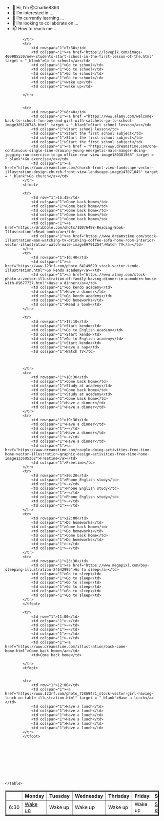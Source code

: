 - 👋 Hi, I’m @Charlie8393
- 👀 I’m interested in ...
- 🌱 I’m currently learning ...
- 💞️ I’m looking to collaborate on ...
- 📫 How to reach me ...

<!---
Charlie8393/Charlie8393 is a ✨ special ✨ repository because its `README.md` (this file) appears on your GitHub profile.
You can click the Preview link to take a look at your changes.
--->
<html lang="en">
<head>
    <meta charset="UTF-8">
    <meta http-equiv="X-UA-Compatible" content="IE=edge">
    <meta name="viewport" content="width=device-width, initial-scale=1.0">
    <title>Document</title>
</head>
<tbody>
    <table border="3">
        <thead>
            <tr>
                <th scope="row"></th>
                <th scope="col">Monday</th>
                <th scope="col">Tuesday</th>
                <th scope="col">Wednesday</th>
                <th scope="col">Thrisday</th>
                <th scope="col">Friday</th>
                <th scope="col">Saturday</th>
                <th scope="col">Sunday</th>
            </tr>
        </thead>
            <tr>
                <td rowspan="1">6:30</td>
                <td colspan="1"><a href="https://www.dreamstime.com/kid-wake-up-morning-vector-illustration-kid-wake-up-morning-image131002598" target = "_blank">Wake up</a></td>
                <td colspan="1">Wake up</td>
                <td colspan="1">Wake up</td>
                <td colspan="1">Wake up</td>
                <td colspan="1">Wake up</td>
                <td colspan="1"><a href="https://unblast.com/free-rest-and-sleep-illustration-ai/" target="_blank">Still sleeping</a></td>
                <td colspan="1">Still sleeping</td>
                
            </tr>
            <tr>
                <td rowspan="1">7:30</td>
                <td colspan="1"><a href="https://lovepik.com/image-400985530/new-students-start-school-in-the-first-lesson-of-the.html" target = "_blank">Go to school</a></td>
                <td colspan="1">Go to school</td>
                <td colspan="1">Go to school</td>
                <td colspan="1">Go to school</td>
                <td colspan="1">Go to school</td>
                <td colspan="1">wake up</td>
                <td colspan="1">wake up</td>
                
            </tr>
        
        
            <tr>
                <td rowspan="2">8:40</td>
                <td colspan="1"><a href ="https://www.alamy.com/welcome-back-to-school-fun-boy-and-girl-with-satchels-go-to-school-image385126746.html" target = "_blank">Start school lesson</a></td>
                <td colspan="1">Start school lesson</td>
                <td colspan="1">Start the first school subject</td>
                <td colspan="1">Start the first school subject</td>
                <td colspan="1">Start the first school subject</td>
                <td colspan="1"><a href = "https://www.dreamstime.com/one-continuous-single-line-drawing-young-energetic-male-manger-doing-jogging-run-exercise-to-go-office-rear-view-image180381566" target = "_blank">Go exercise</a></td>
                <td colspan="1"><a href="https://www.dreamstime.com/church-front-view-landscape-vector-illustration-design-church-front-view-landscape-image147071045" target = "_blank">Go church</a></td>
            </tr>
            <tfoot>
            
            <tr>
                <td row="1">15:45</td>
                <td colspan="1">Come back home</td>
                <td colspan="1">Come back home</td>
                <td colspan="1">Come back home</td>
                <td colspan="1">Come back home</td>
                <td colspan="1">Come back home</td>
                <td colspan="1"><a href="https://dribbble.com/shots/10076498-Reading-Book-Illustration">Read book</a></td>
                <td colspan="1"><a href="https://www.dreamstime.com/stock-illustration-man-watching-tv-drinking-coffee-sofa-home-room-interior-vector-illustration-watch-male-image89791254">Watch TV</a></td>
            </tr>
            <tr>
                <td rowspan="1">16:40</td>
                <td colspan="1"><a href="https://www.123rf.com/photo_84149629_stock-vector-kendo-illustration.html">Go kendo academy</a></td>
                <td colspan="1"><a href="https://www.alamy.com/stock-photo-a-vector-illustration-of-family-having-dinner-in-a-modern-house-with-89677727.html">Have a dinner</a></td>
                <td colspan="1">Go kendo academy</td>
                <td colspan="1">Have a dinner</td>
                <td colspan="1">Go kendo academy</td>
                <td colspan="1">Do homeworks</td>
                <td colspan="1">Read a book</td>
            </tr>
        
            <tr>
                <td rowspan="1">17:10</td>
                <td colspan="1">Start kendo</td>
                <td colspan="1">Go to English academy</td>
                <td colspan="1">Start kendo</td>
                <td colspan="1">Go to English academy</td>
                <td colspan="1">Start kendo</td>
                <td colspan="1">Have a nap</td>
                <td colspan="1">Watch TV</td>
            
                
                
            </tr>
            <tr>
                <td rowspan="1">18:30</td>
                <td colspan="1">Come back home</td>
                <td colspan="1">Study at academy</td>
                <td colspan="1">Come back home</td>
                <td colspan="1">Study at academy</td>
                <td colspan="1">Come back home</td>
                <td colspan="1">Have a dinner</td>
                <td colspan="1">Have a dinner</td>
            </tr>
            <tr>
                <td rowspan="1">19:30</td>
                <td colspan="1">Have a dinner</td>
                <td colspan="1">~</td>
                <td colspan="1">Have a dinner</td>
                <td colspan="1">~</td>
                <td colspan="1">Have a dinner</td>
                <td colspan="1"><a href="https://www.dreamstime.com/couple-doing-activities-free-time-home-vector-illustration-graphic-design-activities-free-time-home-image133605362">Freetime</a></td>
                <td colspan="1">Freetime</td>
            </tr>
            <tr>
                <td rowspan="1">20:20</td>
                <td colspan="1">Phone English study</td>
                <td colspan="1">~</td>
                <td colspan="1">Phone English study</td>
                <td colspan="1">~</td>
                <td colspan="1">Phone English study</td>
                <td colspan="1">~</td>
                <td colspan="1">~</td>
            </tr>
            <tr>
                <td rowspan="1">22:00</td>
                <td colspan="1">Do homeworks</td>
                <td colspan="1">Come back home</td>
                <td colspan="1">Do homeworks</td>
                <td colspan="1">Come back home</td>
                <td colspan="1">Do homeworks</td>
                <td colspan="1">~</td>
                <td colspan="1">~</td>
            </tr>
            <tr>
                <td rowspan="1">23:30</td>
                <td colspan="1"><a href="https://www.megapixl.com/boy-sleeping-illustration-24642995">Go to sleep</a></td>
                <td colspan="1">Go to sleep</td>
                <td colspan="1">Go to sleep</td>
                <td colspan="1">Go to sleep</td>
                <td colspan="1">Go to sleep</td>
                <td colspan="1">Go to sleep</td>
                <td colspan="1">Go to sleep</td>
            </tr>
            </tfoot>
                
            <tr>
                <td row="1">11:00</td>
                <td colspan="1">~</td>
                <td colspan="1">~</td>
                <td colspan="1">~</td>
                <td colspan="1">~</td>
                <td colspan="1">~</td>
                <td colspan="1"><a href="https://www.dreamstime.com/illustration/back-come-home.html">Come back home</a></td>
                <td>Come back home</td>   
                
            </tr>
            <tfoot>
            
            
            <tr>
                <td row="1">12:00</td>
                <td colspan="1"><a href="https://www.123rf.com/photo_72869431_stock-vector-girl-having-lunch-on-table-illustration.html" target = "_blank">Have a lunch</a></td>
                <td colspan="1">Have a lunch</td>
                <td colspan="1">Have a lunch</td>
                <td colspan="1">Have a lunch</td>
                <td colspan="1">Have a lunch</td>
                <td colspan="1">Have a lunch</td>
                <td colspan="1">Have a lunch</td>
            </tr>
            </tfoot>

            

            
        

            
            
            
        
    </table>
</tbody>
</html>
